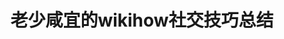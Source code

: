 ---
title: 老少咸宜的wikihow社交技巧总结
tags: [AS, 孤独, Aspie]
color: warning
description: 如何选择合适的朋友/如何正确使用电子通讯方式/如何适当地使用幽默和评估幽默反馈/如何开始，进入和退出同级之间的对话/如何与朋友组织成功的聚会/发展恋爰关系并使用适当的约会礼仪/处理与朋友和亲戚之间的争执和分歧/处理拒绝，戏弄，欺凌和谣言八卦
external_url: http://mp.weixin.qq.com/s?__biz=MzIyMzgyMjY5NQ==&amp;mid=2247484126&amp;idx=1&amp;sn=6eefd6f24b4cbd0c3c222d5c3b9d5f8c&amp;chksm=e81914d6df6e9dc0f82c1aa2292d5980bd1910a2000314476292b97caec18decc56160742422&amp;scene=27#wechat_redirect
---